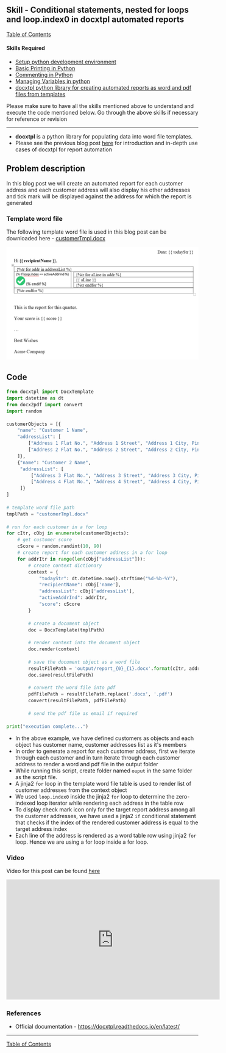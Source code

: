 ## Skill - Conditional statements, nested for loops and loop.index0 in docxtpl automated reports

[Table of Contents](https://nagasudhir.blogspot.com/2020/04/taming-python-table-of-contents.html)

#### Skills Required
* [Setup python development environment](https://nagasudhir.blogspot.com/2020/04/setup-python-development-environment_14.html)
* [Basic Printing in Python](https://nagasudhir.blogspot.com/2020/04/basic-printing-in-python.html)
* [Commenting in Python](https://nagasudhir.blogspot.com/2020/04/comments-in-python.html)
* [Managing Variables in python](https://nagasudhir.blogspot.com/2020/04/managing-variables-in-python.html)
* [docxtpl python library for creating automated reports as word and pdf files from templates](https://nagasudhir.blogspot.com/2021/10/docxtpl-python-library-for-creating.html)

Please make sure to have all the skills mentioned above to understand and execute the code mentioned below. Go through the above skills if necessary for reference or revision

<hr/>

* **docxtpl** is a python library for populating data into word file templates.
* Please see the previous blog post [here](https://nagasudhir.blogspot.com/2021/10/docxtpl-python-library-for-creating.html) for introduction and in-depth use cases of docxtpl for report automation

## Problem description
In this blog post we will create an automated report for each customer address and each customer address will also display his other addresses and tick mark will be displayed against the address for which the report is generated   

### Template word file
The following template word file is used in this blog post can be downloaded here - [customerTmpl.docx](https://github.com/nagasudhirpulla/taming_python/raw/master/blog/skills/assets/data/customerTmpl.docx)

![docxtpl_customer_template_0](https://github.com/nagasudhirpulla/taming_python/raw/master/blog/skills/assets/img/docxtpl_customer_template_0.png)
## Code 
```python
from docxtpl import DocxTemplate
import datetime as dt
from docx2pdf import convert
import random

customerObjects = [{
    "name": "Customer 1 Name",
    "addressList": [
        ["Address 1 Flat No.", "Address 1 Street", "Address 1 City, Pin code"],
        ["Address 2 Flat No.", "Address 2 Street", "Address 2 City, Pin code"],
    ]},
    {"name": "Customer 2 Name",
     "addressList": [
         ["Address 3 Flat No.", "Address 3 Street", "Address 3 City, Pin code"],
         ["Address 4 Flat No.", "Address 4 Street", "Address 4 City, Pin code"],
     ]}
]

# template word file path
tmplPath = "customerTmpl.docx"

# run for each customer in a for loop
for cItr, cObj in enumerate(customerObjects):
    # get customer score
    cScore = random.randint(10, 90)
    # create report for each customer address in a for loop
    for addrItr in range(len(cObj["addressList"])):
        # create context dictionary
        context = {
            "todayStr": dt.datetime.now().strftime("%d-%b-%Y"),
            "recipientName": cObj['name'],
            "addressList": cObj['addressList'],
            "activeAddrInd": addrItr,
            "score": cScore
        }

        # create a document object
        doc = DocxTemplate(tmplPath)

        # render context into the document object
        doc.render(context)

        # save the document object as a word file
        resultFilePath = 'output/report_{0}_{1}.docx'.format(cItr, addrItr)
        doc.save(resultFilePath)

        # convert the word file into pdf
        pdfFilePath = resultFilePath.replace('.docx', '.pdf')
        convert(resultFilePath, pdfFilePath)

        # send the pdf file as email if required

print("execution complete...")
```
* In the above example, we have defined customers as objects and each object has customer name, customer addresses list as it's members
* In order to generate a report for each customer address, first we iterate through each customer and in turn iterate through each customer address to render a word and pdf file in the output folder
* While running this script, create folder named ```ouput``` in the same folder as the script file.
* A jinja2 `for` loop in the template word file table is used to render list of customer addresses from the context object
* We used `loop.index0` inside the jinja2 `for` loop to determine the zero-indexed loop iterator while rendering each address in the table row 
* To display check mark icon only for the target report address among all the customer addresses, we have used a jinja2 `if` conditional statement that checks if the index of the rendered customer address is equal to the target address index
* Each line of the address is rendered as a word table row using jinja2 `for` loop. Hence we are using a for loop inside a for loop.


### Video
Video for this post can be found [here](https://youtu.be/ZAVHbDB5yBQ)

<iframe width="560" height="315" src="https://www.youtube.com/embed/ZAVHbDB5yBQ" title="YouTube video player" frameborder="0" allow="accelerometer; autoplay; clipboard-write; encrypted-media; gyroscope; picture-in-picture" allowfullscreen></iframe>

### References
* Official documentation - https://docxtpl.readthedocs.io/en/latest/

<hr/>

[Table of Contents](https://nagasudhir.blogspot.com/2020/04/taming-python-table-of-contents.html)




<!--stackedit_data:
eyJoaXN0b3J5IjpbNjc2NjEyNjMsLTE4MzkxMzU2NjQsMzY1NT
g0NjkwLDI5MTkzMjE5Myw5MzE1Njc4MF19
-->